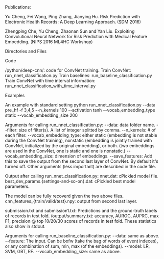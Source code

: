 Publications:

Yu Cheng, Fei Wang, Ping Zhang, Jianying Hu. Risk Prediction with Electronic Health Records: A Deep Learning Approach. (SDM 2016)

Zhengping Che, Yu Cheng, Zhaonan Sun and Yan Liu. Exploiting Convolutional Neural Network for Risk Prediction with Medical Feature Embedding. (NIPS 2016 ML4HC Workshop)



Directories and Files

Code

/python/deep-cnn/: code for ConvNet training.
Train ConvNet: run_nnet_classification.py
Train baselines: run_baseline_classification.py
Train ConvNet with time interval information: run_nnet_classification_with_time_interval.py


Examples

An example with standard setting
python run_nnet_classification.py --data pre_hf -f 3,4,5 --n_kernels 100 --activation tanh --vocab_embedding_type static --vocab_embedding_size 200

Arguments for calling run_nnet_classification.py:
--data: data folder name.
--filter: size of filter(s). A list of integer splitted by comma.
--n_kernels: # of each filter.
--vocab_embedding_type: either static (embedding is not stable during the ConvNet training), nonstatic (embedding is jointly trained with ConvNet, initialized by the original embedding), or both. (two embeddings are used in the ConvNet, one is static and one is nonstatic.)
--vocab_embedding_size: dimension of embeddings.
--save_features: Add this to save the output from the second last layer of ConvNet. By default it's turned off.
Other arguments (less important) are described in the code file.

Output after calling run_nnet_classification.py:
nnet.dat: cPickled model file.
best_dev_params.{settings-and-so-on}.dat: cPickled best model parameters.

The model can be fully recoverd given the two above files.
cnn_features_{train/valid/test}.npy: output from second last layer.

submission.txt and submission1.txt: Predictions and the ground-truth labels of records in test fold.
/output/summary.txt: accuracy, AUROC, AUPRC, max F1, precision @ top 10/20/30 scores of records in test fold. These statistics also show in stdout.

Arguments for calling run_baseline_classification.py:
--data: same as above.
--feature: The input. Can be bofw (take the bag of words of event indeces), or any combination of sum, min, max (of the embeddings).
--model: LR, SVM, GBT, RF.
--vocab_embedding_size: same as above.